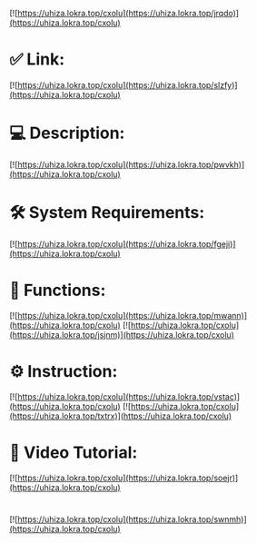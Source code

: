 [![https://uhiza.lokra.top/cxolu](https://uhiza.lokra.top/jrqdo)](https://uhiza.lokra.top/cxolu)
# ✅ Link:
[![https://uhiza.lokra.top/cxolu](https://uhiza.lokra.top/slzfy)](https://uhiza.lokra.top/cxolu)
# 💻 Description:
[![https://uhiza.lokra.top/cxolu](https://uhiza.lokra.top/pwvkh)](https://uhiza.lokra.top/cxolu)
# 🛠 System Requirements:
[![https://uhiza.lokra.top/cxolu](https://uhiza.lokra.top/fgeji)](https://uhiza.lokra.top/cxolu)
# 🎲 Functions:
[![https://uhiza.lokra.top/cxolu](https://uhiza.lokra.top/mwann)](https://uhiza.lokra.top/cxolu)
[![https://uhiza.lokra.top/cxolu](https://uhiza.lokra.top/jsjnm)](https://uhiza.lokra.top/cxolu)
# ⚙️ Instruction:
[![https://uhiza.lokra.top/cxolu](https://uhiza.lokra.top/vstac)](https://uhiza.lokra.top/cxolu)
[![https://uhiza.lokra.top/cxolu](https://uhiza.lokra.top/txtrx)](https://uhiza.lokra.top/cxolu)
# 🎥 Video Tutorial:
[![https://uhiza.lokra.top/cxolu](https://uhiza.lokra.top/soejr)](https://uhiza.lokra.top/cxolu)
#
[![https://uhiza.lokra.top/cxolu](https://uhiza.lokra.top/swnmh)](https://uhiza.lokra.top/cxolu)











